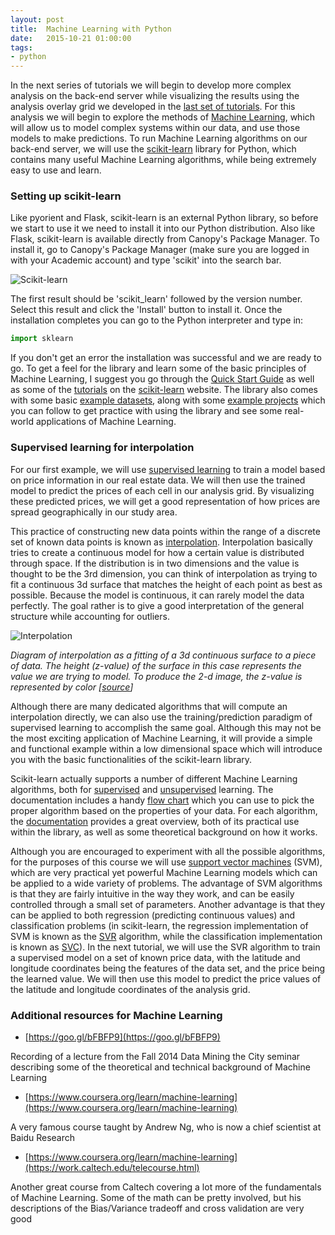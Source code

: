 ```yaml
---
layout: post
title:  Machine Learning with Python
date:   2015-10-21 01:00:00
tags:
- python
---
```


In the next series of tutorials we will begin to develop more complex analysis on the back-end server while visualizing the results using the analysis overlay grid we developed in the [last set of tutorials](http://danilnagy.github.io/dmc/2015/10/14/creating-an-analysis-overlay/). For this analysis we will begin to explore the methods of [Machine Learning](https://en.wikipedia.org/wiki/Machine_learning), which will allow us to model complex systems within our data, and use those models to make predictions. To run Machine Learning algorithms on our back-end server, we will use the [scikit-learn](http://scikit-learn.org/) library for Python, which contains many useful Machine Learning algorithms, while being extremely easy to use and learn.

### Setting up scikit-learn

Like pyorient and Flask, scikit-learn is an external Python library, so before we start to use it we need to install it into our Python distribution. Also like Flask, scikit-learn is available directly from Canopy's Package Manager. To install it, go to Canopy's Package Manager (make sure you are logged in with your Academic account) and type 'scikit' into the search bar. 

![Scikit-learn](/dmc/images/scikit01.png)

The first result should be 'scikit_learn' followed by the version number. Select this result and click the 'Install' button to install it. Once the installation completes you can go to the Python interpreter and type in: 

```python
import sklearn
```

If you don't get an error the installation was successful and we are ready to go. To get a feel for the library and learn some of the basic principles of Machine Learning, I suggest you go through the [Quick Start Guide](http://scikit-learn.org/stable/tutorial/basic/tutorial.html) as well as some of the [tutorials](http://scikit-learn.org/stable/tutorial/index.html) on the [scikit-learn](http://scikit-learn.org/) website. The library also comes with some basic [example datasets](http://scikit-learn.org/stable/datasets/index.html#toy-datasets), along with some [example projects](http://scikit-learn.org/stable/auto_examples/index.html) which you can follow to get practice with using the library and see some real-world applications of Machine Learning.

### Supervised learning for interpolation

For our first example, we will use [supervised learning](https://en.wikipedia.org/wiki/Supervised_learning) to train a model based on price information in our real estate data. We will then use the trained model to predict the prices of each cell in our analysis grid. By visualizing these predicted prices, we will get a good representation of how prices are spread geographically in our study area. 

This practice of constructing new data points within the range of a discrete set of known data points is known as [interpolation](https://en.wikipedia.org/wiki/Supervised_learning). Interpolation basically tries to create a continuous model for how a certain value is distributed through space. If the distribution is in two dimensions and the value is thought to be the 3rd dimension, you can think of interpolation as trying to fit a continuous 3d surface that matches the height of each point as best as possible. Because the model is continuous, it can rarely model the data perfectly. The goal rather is to give a good interpretation of the general structure while accounting for outliers. 

![Interpolation](/dmc/images/interp01.png)

*Diagram of interpolation as a fitting of a 3d continuous surface to a piece of data. The height (z-value) of the surface in this case represents the value we are trying to model. To produce the 2-d image, the z-value is represented by color [[source](http://www.mathworks.com/matlabcentral/fileexchange/10056-scattered-data-interpolation-and-approximation-using-radial-base-functions)]*

Although there are many dedicated algorithms that will compute an interpolation directly, we can also use the training/prediction paradigm of supervised learning to accomplish the same goal. Although this may not be the most exciting application of Machine Learning, it will provide a simple and functional example within a low dimensional space which will introduce you with the basic functionalities of the scikit-learn library.

Scikit-learn actually supports a number of different Machine Learning algorithms, both for [supervised](http://scikit-learn.org/stable/supervised_learning.html) and [unsupervised](http://scikit-learn.org/stable/unsupervised_learning.html) learning. The documentation includes a handy [flow chart](http://scikit-learn.org/stable/tutorial/machine_learning_map/index.html) which you can use to pick the proper algorithm based on the properties of your data. For each algorithm, the [documentation](http://scikit-learn.org/stable/user_guide.html) provides a great overview, both of its practical use within the library, as well as some theoretical background on how it works. 

Although you are encouraged to experiment with all the possible algorithms, for the purposes of this course we will use [support vector machines](https://en.wikipedia.org/wiki/Support_vector_machine) (SVM), which are very practical yet powerful Machine Learning models which can be applied to a wide variety of problems. The advantage of SVM algorithms is that they are fairly intuitive in the way they work, and can be easily controlled through a small set of parameters. Another advantage is that they can be applied to both regression (predicting continuous values) and classification problems (in scikit-learn, the regression implementation of SVM is known as the [SVR](http://scikit-learn.org/stable/modules/svm.html#regression) algorithm, while the classification implementation is known as [SVC](http://scikit-learn.org/stable/modules/svm.html#classification)). In the next tutorial, we will use the SVR algorithm to train a supervised model on a set of known price data, with the latitude and longitude coordinates being the features of the data set, and the price being the learned value. We will then use this model to predict the price values of the latitude and longitude coordinates of the analysis grid.

### Additional resources for Machine Learning

- [https://goo.gl/bFBFP9](https://goo.gl/bFBFP9)

Recording of a lecture from the Fall 2014 Data Mining the City seminar describing some of the theoretical and technical background of Machine Learning

- [https://www.coursera.org/learn/machine-learning](https://www.coursera.org/learn/machine-learning)

A very famous course taught by Andrew Ng, who is now a chief scientist at Baidu Research

- [https://www.coursera.org/learn/machine-learning](https://work.caltech.edu/telecourse.html)

Another great course from Caltech covering a lot more of the fundamentals of Machine Learning. Some of the math can be pretty involved, but his descriptions of the Bias/Variance tradeoff and cross validation are very good
